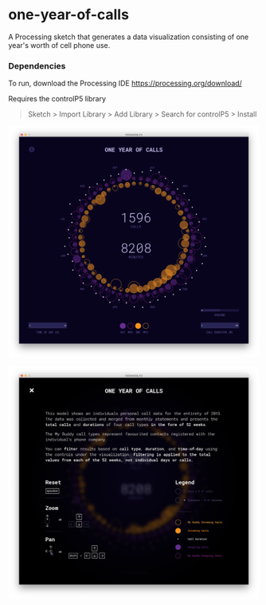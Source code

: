 # one-year-of-calls
A Processing sketch that generates a data visualization consisting of one year's worth of cell phone use.

### Dependencies
To run, download the Processing IDE https://processing.org/download/

Requires the controlP5 library 
>Sketch > Import Library > Add Library > Search for controlP5 > Install



![Screenshot](YSDN4008_P2/data/thumbnail1.png)

![Screenshot](YSDN4008_P2/data/thumbnail2.png)
